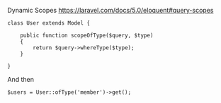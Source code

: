 Dynamic Scopes
https://laravel.com/docs/5.0/eloquent#query-scopes
```
class User extends Model {

    public function scopeOfType($query, $type)
    {
        return $query->whereType($type);
    }

}
```

And then
```
$users = User::ofType('member')->get();
```